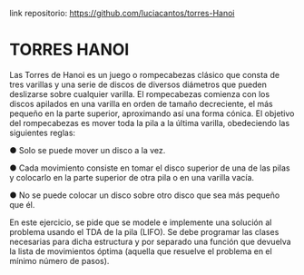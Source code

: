 link repositorio: https://github.com/luciacantos/torres-Hanoi
# TORRES HANOI

Las Torres de Hanoi es un juego o rompecabezas clásico que consta de tres varillas y una
serie de discos de diversos diámetros que pueden deslizarse sobre cualquier varilla. El
rompecabezas comienza con los discos apilados en una varilla en orden de tamaño
decreciente, el más pequeño en la parte superior, aproximando así una forma cónica. El
objetivo del rompecabezas es mover toda la pila a la última varilla, obedeciendo las
siguientes reglas:

● Solo se puede mover un disco a la vez.

● Cada movimiento consiste en tomar el disco superior de una de las pilas y colocarlo
en la parte superior de otra pila o en una varilla vacía.

● No se puede colocar un disco sobre otro disco que sea más pequeño que él.

En este ejercicio, se pide que se modele e implemente una solución al problema usando el
TDA de la pila (LIFO). Se debe programar las clases necesarias para dicha estructura y por
separado una función que devuelva la lista de movimientos óptima (aquella que resuelve el
problema en el mínimo número de pasos).
